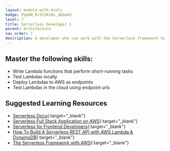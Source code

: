 ```yaml
---
layout: module-with-evals
badge: Pqo6N_RrStSKsBs_aKbwkQ
level: 7
title: Serverless Developer 1
parent: Architecture
nav_order: 7
description: A developer who can work with the Serverless framework to build scalable back-ends.
---
```

## Master the following skills:

- Write Lambda functions that perform short-running tasks
- Test Lambdas locally
- Deploy Lambdas to AWS as endpoints
- Test Lambdas in the cloud using endpoint urls

## Suggested Learning Resources

- [Serverless Docs](https://www.serverless.com/framework/docs/){:target="\_blank"}
- [Serverless Full Stack Application on AWS](https://www.serverless.com/learn/courses/full-stack-application-development-on-aws/){:target="\_blank"}
- [Serverless for Frontend Developers](https://www.serverless.com/learn/courses/serverless-for-frontend-developers/){:target="\_blank"}
- [How To Build A Serverless REST API with AWS Lambda & DynamoDB](https://www.serverless.com/blog/build-a-serverless-rest-api){:target="\_blank"}
- [The Serverless Framework with AWS](https://www.youtube.com/watch?v=D5_FHbdsjRc&list=PLmexTtcbIn_gP8bpsUsHfv-58KsKPsGEo){:target="\_blank"}
